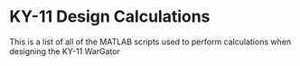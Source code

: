 # KY-11 Design Calculations
This is a list of all of the MATLAB scripts used to perform calculations when designing the KY-11 WarGator

